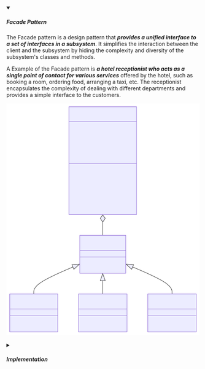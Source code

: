 <!-- https://brandfolder.com/workbench/extract-text-from-image -->
<!-- ![singleton](/img/interviews/design-system/singleton.svg) -->

<details open>
<summary><h5>Facade Pattern</h5></summary>

The Facade pattern is a design pattern that ***provides a unified interface to a set of interfaces in a subsystem***. It simplifies the interaction between the client and the subsystem by hiding the complexity and diversity of the subsystem's classes and methods. 

A Example of the Facade pattern is ***a hotel receptionist who acts as a single point of contact for various services*** offered by the hotel, such as booking a room, ordering food, arranging a taxi, etc. The receptionist encapsulates the complexity of dealing with different departments and provides a simple interface to the customers.

![facade](/img/interviews/design-system/facade.svg)

</details>

<details>
<summary><h5>Implementation</h5></summary>

:::note Tips

Facading services = wrapping those services + make some simple APIs to control => hide complex system by providing a simple interface

:::

```java
// The interface for hotel services
public interface HotelService {
    void book();
}

// A concrete class for booking a room
public class RoomBooking implements HotelService {
    @Override
    public void book() {
        System.out.println("Booked a room");
    }
}

// A concrete class for ordering food
public class FoodOrdering implements HotelService {
    @Override
    public void book() {
        System.out.println("Ordered food");
    }
}

// A concrete class for arranging a taxi
public class TaxiArranging implements HotelService {
    @Override
    public void book() {
        System.out.println("Arranged a taxi");
    }
}

// A facade class that provides a simple interface to the hotel services
public class HotelReceptionist {
    private HotelService roomBooking;
    private HotelService foodOrdering;
    private HotelService taxiArranging;

    public HotelReceptionist() {
        this.roomBooking = new RoomBooking();
        this.foodOrdering = new FoodOrdering();
        this.taxiArranging = new TaxiArranging();
    }

    public void bookRoom() {
        this.roomBooking.book();
    }

    public void orderFood() {
        this.foodOrdering.book();
    }

    public void arrangeTaxi() {
        this.taxiArranging.book();
    }
}

// A test class to demonstrate the usage of the Facade pattern
public class FacadeTest {

    public static void main(String[] args) {
        // Create a facade object
        HotelReceptionist receptionist = new HotelReceptionist();

        // Use the facade object to access the hotel services
        receptionist.bookRoom();
        receptionist.orderFood();
        receptionist.arrangeTaxi();
    }
}
```

The output of this program is:

```
Booked a room
Ordered food
Arranged a taxi
```

</details>
